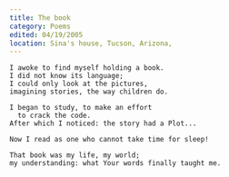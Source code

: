 ```yaml
---
title: The book
category: Poems
edited: 04/19/2005
location: Sina's house, Tucson, Arizona,
---
```


    I awoke to find myself holding a book.
    I did not know its language;
    I could only look at the pictures,
    imagining stories, the way children do.

    I began to study, to make an effort
      to crack the code.
    After which I noticed: the story had a Plot...

    Now I read as one who cannot take time for sleep!

    That book was my life, my world;
    my understanding: what Your words finally taught me.


